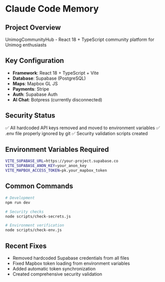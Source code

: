 # Claude Code Memory

## Project Overview
UnimogCommunityHub - React 18 + TypeScript community platform for Unimog enthusiasts

## Key Configuration
- **Framework**: React 18 + TypeScript + Vite
- **Database**: Supabase (PostgreSQL)
- **Maps**: Mapbox GL JS
- **Payments**: Stripe
- **Auth**: Supabase Auth
- **AI Chat**: Botpress (currently disconnected)

## Security Status
✅ All hardcoded API keys removed and moved to environment variables
✅ .env file properly ignored by git
✅ Security validation scripts created

## Environment Variables Required
```bash
VITE_SUPABASE_URL=https://your-project.supabase.co
VITE_SUPABASE_ANON_KEY=your_anon_key
VITE_MAPBOX_ACCESS_TOKEN=pk.your_mapbox_token
```

## Common Commands
```bash
# Development
npm run dev

# Security checks
node scripts/check-secrets.js

# Environment verification
node scripts/check-env.js
```

## Recent Fixes
- Removed hardcoded Supabase credentials from all files
- Fixed Mapbox token loading from environment variables
- Added automatic token synchronization
- Created comprehensive security validation